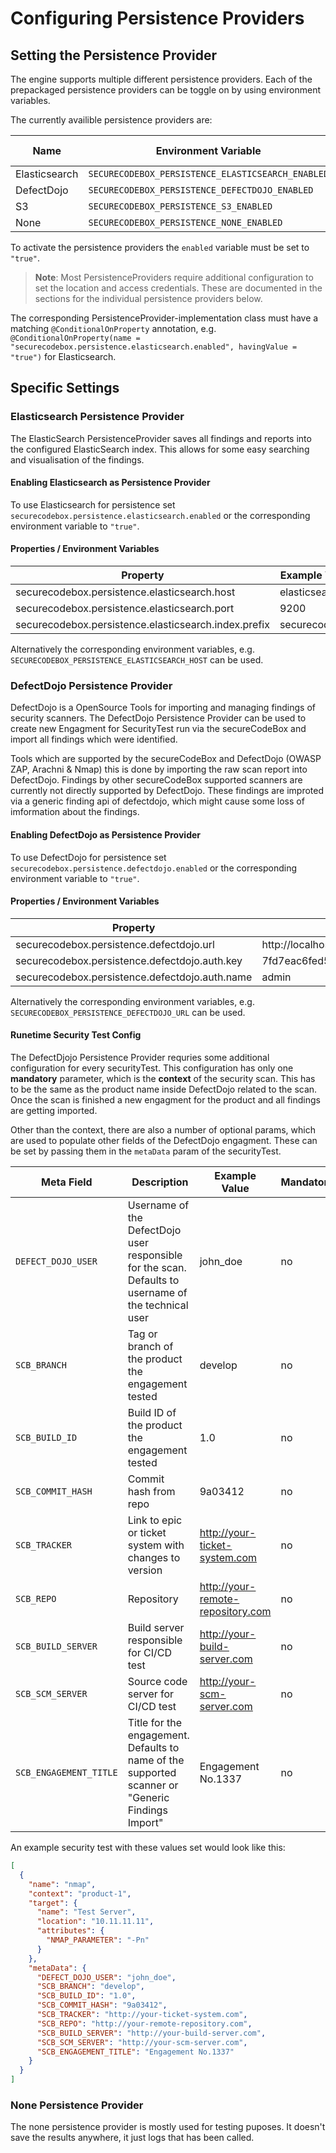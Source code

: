# Configuring Persistence Providers

## Setting the Persistence Provider

The engine supports multiple different persistence providers. Each of the prepackaged persistence providers can be toggle on by using environment variables.

The currently availible persistence providers are:

| Name          | Environment Variable                              | Default Value |
| ------------- | ------------------------------------------------- | ------------- |
| Elasticsearch | `SECURECODEBOX_PERSISTENCE_ELASTICSEARCH_ENABLED` | `"false"`     |
| DefectDojo    | `SECURECODEBOX_PERSISTENCE_DEFECTDOJO_ENABLED`    | `"false"`     |
| S3            | `SECURECODEBOX_PERSISTENCE_S3_ENABLED`            | `"false"`     |
| None          | `SECURECODEBOX_PERSISTENCE_NONE_ENABLED`          | `"false"`     |

To activate the persistence providers the `enabled` variable must be set to `"true"`.

> **Note**: Most PersistenceProviders require additional configuration to set the location and access credentials. These are documented in the sections for the individual persistence providers below.

The corresponding PersistenceProvider-implementation class must have a matching `@ConditionalOnProperty` annotation, e.g. `@ConditionalOnProperty(name = "securecodebox.persistence.elasticsearch.enabled", havingValue = "true")` for Elasticsearch.

## Specific Settings

### Elasticsearch Persistence Provider

The ElasticSearch PersistenceProvider saves all findings and reports into the configured ElasticSearch index. This allows for some easy searching and visualisation of the findings.

#### Enabling Elasticsearch as Persistence Provider

To use Elasticsearch for persistence set `securecodebox.persistence.elasticsearch.enabled` or the corresponding environment variable to `"true"`.

#### Properties / Environment Variables

| Property                                             | Example Value | Mandatory |
| ---------------------------------------------------- | ------------- | --------- |
| securecodebox.persistence.elasticsearch.host         | elasticsearch | yes       |
| securecodebox.persistence.elasticsearch.port         | 9200          | yes       |
| securecodebox.persistence.elasticsearch.index.prefix | securecodebox | yes       |

Alternatively the corresponding environment variables, e.g. `SECURECODEBOX_PERSISTENCE_ELASTICSEARCH_HOST` can be used.

### DefectDojo Persistence Provider

DefectDojo is a OpenSource Tools for importing and managing findings of security scanners. The DefectDojo Persistence Provider can be used to create new Engagment for SecurityTest run via the secureCodeBox and import all findings which were identified.

Tools which are supported by the secureCodeBox and DefectDojo (OWASP ZAP, Arachni & Nmap) this is done by importing the raw scan report into DefectDojo. Findings by other secureCodeBox supported scanners are currently not directly supported by DefectDojo. These findings are improted via a generic finding api of defectdojo, which might cause some loss of imformation about the findings.

#### Enabling DefectDojo as Persistence Provider

To use DefectDojo for persistence set `securecodebox.persistence.defectdojo.enabled` or the corresponding environment variable to `"true"`.

#### Properties / Environment Variables

| Property                                       | Example Value                            | Mandatory |
| ---------------------------------------------- | ---------------------------------------- | --------- |
| securecodebox.persistence.defectdojo.url       | http://localhost:8000                    | yes       |
| securecodebox.persistence.defectdojo.auth.key  | 7fd7eac6fed567b19928f7928a7ddb86f0497e4e | yes       |
| securecodebox.persistence.defectdojo.auth.name | admin                                    | yes       |

Alternatively the corresponding environment variables, e.g. `SECURECODEBOX_PERSISTENCE_DEFECTDOJO_URL` can be used.

#### Runetime Security Test Config

The DefectDjojo Persistence Provider requries some additional configuration for every securityTest.
This configuration has only one **mandatory** parameter, which is the **context** of the security scan. This has to be the same as the product name inside DefectDojo related to the scan. Once the scan is finished a new engagment for the product and all findings are getting imported.

Other than the context, there are also a number of optional params, which are used to populate other fields of the DefectDojo engagment.
These can be set by passing them in the `metaData` param of the securityTest.

| Meta Field             |  Description                                                                                         | Example Value                     | Mandatory |
| ---------------------- | ---------------------------------------------------------------------------------------------------- | --------------------------------- | --------- |
| `DEFECT_DOJO_USER`     | Username of the DefectDojo user responsible for the scan. Defaults to username of the technical user | john_doe                          | no        |
| `SCB_BRANCH`           | Tag or branch of the product the engagement tested                                                   | develop                           | no        |
| `SCB_BUILD_ID`         | Build ID of the product the engagement tested                                                        | 1.0                               | no        |
| `SCB_COMMIT_HASH`      | Commit hash from repo                                                                                | 9a03412                           | no        |
| `SCB_TRACKER`          | Link to epic or ticket system with changes to version                                                | http://your-ticket-system.com     | no        |
| `SCB_REPO`             | Repository                                                                                           | http://your-remote-repository.com | no        |
| `SCB_BUILD_SERVER`     | Build server responsible for CI/CD test                                                              | http://your-build-server.com      | no        |
| `SCB_SCM_SERVER`       | Source code server for CI/CD test                                                                    | http://your-scm-server.com        | no        |
| `SCB_ENGAGEMENT_TITLE` | Title for the engagement. Defaults to name of the supported scanner or "Generic Findings Import"     | Engagement No.1337                | no        |

An example security test with these values set would look like this:

```json
[
  {
    "name": "nmap",
    "context": "product-1",
    "target": {
      "name": "Test Server",
      "location": "10.11.11.11",
      "attributes": {
        "NMAP_PARAMETER": "-Pn"
      }
    },
    "metaData": {
      "DEFECT_DOJO_USER": "john_doe",
      "SCB_BRANCH": "develop",
      "SCB_BUILD_ID": "1.0",
      "SCB_COMMIT_HASH": "9a03412",
      "SCB_TRACKER": "http://your-ticket-system.com",
      "SCB_REPO": "http://your-remote-repository.com",
      "SCB_BUILD_SERVER": "http://your-build-server.com",
      "SCB_SCM_SERVER": "http://your-scm-server.com",
      "SCB_ENGAGEMENT_TITLE": "Engagement No.1337"
    }
  }
]
```

### None Persistence Provider

The none persistence provider is mostly used for testing puposes. It doesn't save the results anywhere, it just logs that has been called.
